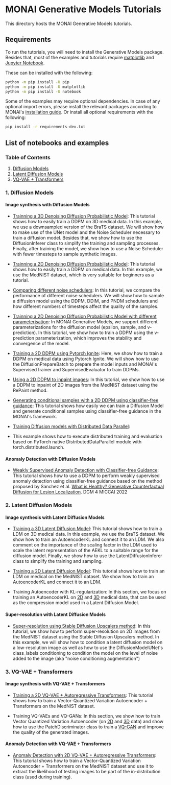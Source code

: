 # MONAI Generative Models Tutorials
This directory hosts the MONAI Generative Models tutorials.

## Requirements
To run the tutorials, you will need to install the Generative Models package.
Besides that, most of the examples and tutorials require
[matplotlib](https://matplotlib.org/) and [Jupyter Notebook](https://jupyter.org/).

These can be installed with the following:

```bash
python -m pip install -U pip
python -m pip install -U matplotlib
python -m pip install -U notebook
```

Some of the examples may require optional dependencies. In case of any optional import errors,
please install the relevant packages according to MONAI's [installation guide](https://docs.monai.io/en/latest/installation.html).
Or install all optional requirements with the following:

```bash
pip install -r requirements-dev.txt
```

## List of notebooks and examples

### Table of Contents
1. [Diffusion Models](#1-diffusion-models)
2. [Latent Diffusion Models](#2-latent-diffusion-models)
3. [VQ-VAE + Transformers](#3-vq-vae--transformers)


### 1. Diffusion Models

#### Image synthesis with Diffusion Models

* [Trainning a 3D Denoising Diffusion Probabilistic Model](./3d_ddpm/3d_ddpm_tutorial.ipynb): This tutorial shows how to easily
train a DDPM on 3D medical data. In this example, we use a downsampled version of the BraTS dataset. We will show how to
make use of the UNet model and the Noise Scheduler necessary to train a diffusion model. Besides that, we show how to
use the DiffusionInferer class to simplify the training and sampling processes. Finally, after training the model, we
show how to use a Noise Scheduler with fewer timesteps to sample synthetic images.

* [Trainning a 2D Denoising Diffusion Probabilistic Model](./2d_ddpm/2d_ddpm_tutorial.ipynb): This tutorial shows how to easily
train a DDPM on medical data. In this example, we use the MedNIST dataset, which is very suitable for beginners as a tutorial.

* [Comparing different noise schedulers](./2d_ddpm/2d_ddpm_compare_schedulers.ipynb): In this tutorial, we compare the
performance of different noise schedulers. We will show how to sample a diffusion model using the DDPM, DDIM, and PNDM
schedulers and how different numbers of timesteps affect the quality of the samples.

* [Trainning a 2D Denoising Diffusion Probabilistic Model with different parameterisation](./2d_ddpm/2d_ddpm_tutorial_v_prediction.ipynb):
In MONAI Generative Models, we support different parameterizations for the diffusion model (epsilon, sample, and
v-prediction). In this tutorial, we show how to train a DDPM using the v-prediction parameterization, which improves the
stability and convergence of the model.

* [Training a 2D DDPM using Pytorch Ignite](./2d_ddpm/2d_ddpm_compare_schedulers.ipynb): Here, we show how to train a DDPM
on medical data using Pytorch Ignite. We will show how to use the DiffusionPrepareBatch to prepare the model inputs and MONAI's SupervisedTrainer and SupervisedEvaluator to train DDPMs.

* [Using a 2D DDPM to inpaint images](./2d_ddpm/2d_ddpm_inpainting.ipynb): In this tutorial, we show how to use a DDPM to
inpaint of 2D images from the MedNIST dataset using the RePaint method.

* [Generating conditional samples with a 2D DDPM using classifier-free guidance](./classifier_free_guidance/2d_ddpm_classifier_free_guidance_tutorial.ipynb):
This tutorial shows how easily we can train a Diffusion Model and generate conditional samples using classifier-free guidance in
the MONAI's framework.

* [Training Diffusion models with Distributed Data Parallel](./distributed_training/ddpm_training_ddp.py):
* This example shows how to execute distributed training and evaluation based on PyTorch native DistributedDataParallel
module with torch.distributed.launch.

#### Anomaly Detection with Diffusion Models

* [Weakly Supervised Anomaly Detection with Classifier-free Guidance](./anomaly_detection/2d_classifierfree_guidance_anomalydetection_tutorial.ipynb):
This tutorial shows how to use a DDPM to perform weakly supervised anomaly detection using classifier-free guidance based on the
method proposed by Sanchez et al. [What is Healthy? Generative Counterfactual Diffusion for Lesion Localization](https://arxiv.org/abs/2207.12268). DGM 4 MICCAI 2022


### 2. Latent Diffusion Models

#### Image synthesis with Latent Diffusion Models

* [Training a 3D Latent Diffusion Model](./3d_ldm/3d_ldm_tutorial.ipynb): This tutorial shows how to train a LDM on 3D medical
data. In this example, we use the BraTS dataset. We show how to train an AutoencoderKL and connect it to an LDM. We also
comment on the importance of the scaling factor in the LDM used to scale the latent representation of the AEKL to a suitable
range for the diffusion model. Finally, we show how to use the LatentDiffusionInferer class to simplify the training and sampling.

* [Training a 2D Latent Diffusion Model](./2d_ldm/2d_ldm_tutorial.ipynb): This tutorial shows how to train an LDM on medical
on the MedNIST dataset. We show how to train an AutoencoderKL and connect it to an LDM.

* Training Autoencoder with KL-regularization: In this section, we focus on training an AutoencoderKL on [2D](./2d_autoencoderkl/2d_autoencoderkl_tutorial.ipynb) and [3D](./3d_autoencoderkl/3d_autoencoderkl_tutorial.ipynb) medical data,
that can be used as the compression model used in a Latent Diffusion Model.

#### Super-resolution with Latent Diffusion Models

* [Super-resolution using Stable Diffusion Upscalers method](./2d_super_resolution/2d_stable_diffusion_v2_super_resolution.ipynb):
In this tutorial, we show how to perform super-resolution on 2D images from the MedNIST dataset using the Stable
Diffusion Upscalers method. In this example, we will show how to condition a latent diffusion model on a low-resolution image
as well as how to use the DiffusionModelUNet's class_labels conditioning to condition the model on the level of noise added to the image
(aka "noise conditioning augmentation")


### 3. VQ-VAE + Transformers

#### Image synthesis with VQ-VAE + Transformers

* [Training a 2D VQ-VAE + Autoregressive Transformers](./2d_vqvae_transformer/2d_vqvae_transformer_tutorial.ipynb): This tutorial shows how to train
a Vector-Quantized Variation Autoencoder + Transformers on the MedNIST dataset.

* Training VQ-VAEs and VQ-GANs: In this section, we show how to train Vector Quantized Variation Autoencoder (on [2D](./2d_vqvae/2d_vqvae_tutorial.ipynb) and [3D](./3d_autoencoderkl/3d_autoencoderkl_tutorial.ipynb) data) and
show how to use the PatchDiscriminator class to train a [VQ-GAN](./2d_vqgan/2d_vqgan_tutorial.ipynb) and improve the quality of the generated images.

#### Anomaly Detection with VQ-VAE + Transformers

* [Anomaly Detection with 2D VQ-VAE + Autoregressive Transformers](./anomaly_detection/anomaly_detection_with_transformers.ipynb): This tutorial shows how to
 train a Vector-Quantized Variation Autoencoder + Transformers on the MedNIST dataset and use it to extract the likelihood of
testing images to be part of the in-distribution class (used during training).
